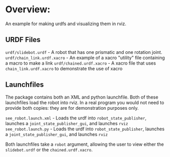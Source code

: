 # Overview:
An example for making urdfs and visualizing them in rviz.

## URDF Files
`urdf/slidebot.urdf` - A robot that has one prismatic and one rotation joint.
`urdf/chain_link.urdf.xacro` - An example of a xacro "utility" file containing a macro to make a link
`urdf/chained.urdf.xacro` - A xacro file that uses `chain_link.urdf.xacro` to demonstrate the use of xacro

## Launchfiles
The package contains both an XML and python launchfile. Both of these launchfiles load the robot into rviz. In a real program
you would not need to provide both copies: they are for demonstration purposes only.

`see_robot.launch.xml` - Loads the urdf into `robot_state_publisher`, launches a `joint_state_publisher_gui`, and launches `rviz`
`see_robot.launch.py` - Loads the urdf into `robot_state_publisher`, launches a `joint_state_publisher_gui`, and launches `rviz`

Both launchfiles take a `robot` argument, allowing the user to view either the `slidebot.urdf` or the `chained.urdf.xacro`.
